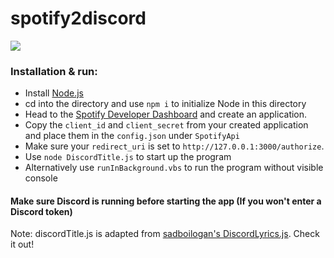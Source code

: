 # spotify2discord

![](https://i.imgur.com/FdA70QT.png)

### Installation & run:
* Install [Node.js](https://nodejs.org/en/)
* cd into the directory and use `npm i` to initialize Node in this directory
* Head to the [Spotify Developer Dashboard](https://developer.spotify.com/dashboard/applications) and create an application.
* Copy the `client_id` and `client_secret` from your created application and place them in the `config.json` under `SpotifyApi`
* Make sure your `redirect_uri` is set to `http://127.0.0.1:3000/authorize`.
* Use `node DiscordTitle.js` to start up the program
* Alternatively use `runInBackground.vbs` to run the program without visible console

#### Make sure Discord is running before starting the app (If you won't enter a Discord token)

Note: discordTitle.js is adapted from [sadboilogan's DiscordLyrics.js](https://github.com/sadboilogan/DiscordLyrics). Check it out!

